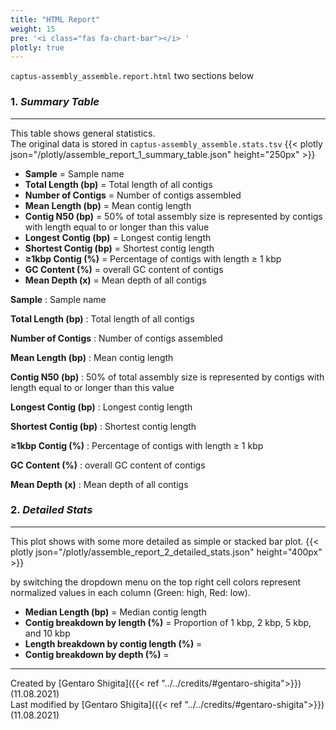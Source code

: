 ```yaml
---
title: "HTML Report"
weight: 15
pre: '<i class="fas fa-chart-bar"></i> '
plotly: true
---
```


`captus-assembly_assemble.report.html`
two sections below

### 1. *Summary Table*

---
This table shows general statistics.  
The original data is stored in `captus-assembly_assemble.stats.tsv`
{{< plotly json="/plotly/assemble_report_1_summary_table.json" height="250px" >}}

- **Sample** = Sample name
- **Total Length (bp)** = Total length of all contigs
- **Number of Contigs** = Number of contigs assembled
- **Mean Length (bp)** = Mean contig length
- **Contig N50 (bp)** = 50% of total assembly size is represented by contigs with length equal to or longer than this value
- **Longest Contig (bp)** = Longest contig length
- **Shortest Contig (bp)** = Shortest contig length
- **≥1kbp Contig (%)** = Percentage of contigs with length ≥ 1 kbp
- **GC Content (%)** = overall GC content of contigs
- **Mean Depth (x)** = Mean depth of all contigs

**Sample**
: Sample name

**Total Length (bp)**
: Total length of all contigs

**Number of Contigs**
: Number of contigs assembled

**Mean Length (bp)**
: Mean contig length

**Contig N50 (bp)**
: 50% of total assembly size is represented by contigs with length equal to or longer than this value

**Longest Contig (bp)**
: Longest contig length

**Shortest Contig (bp)**
: Shortest contig length

**≥1kbp Contig (%)**
: Percentage of contigs with length ≥ 1 kbp

**GC Content (%)**
: overall GC content of contigs

**Mean Depth (x)**
: Mean depth of all contigs

### 2. *Detailed Stats*

---
This plot shows with some more detailed as simple or stacked bar plot.
{{< plotly json="/plotly/assemble_report_2_detailed_stats.json" height="400px" >}}

by switching the dropdown menu on the top right
cell colors represent normalized values in each column (Green: high, Red: low).

- **Median Length (bp)** = Median contig length
- **Contig breakdown by length (%)** = Proportion of 1 kbp, 2 kbp, 5 kbp, and 10 kbp
- **Length breakdown by contig length (%)** = 
- **Contig breakdown by depth (%)** = 

---
Created by [Gentaro Shigita]({{< ref "../../credits/#gentaro-shigita">}}) (11.08.2021)  
Last modified by [Gentaro Shigita]({{< ref "../../credits/#gentaro-shigita">}}) (11.08.2021)
